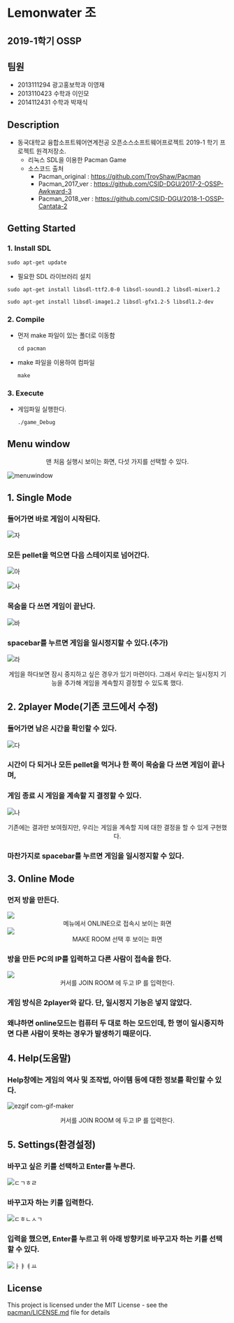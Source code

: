 # Lemonwater 조

## 2019-1학기 OSSP



## 팀원

- 2013111294 광고홍보학과 이영재
- 2013110423 수학과 이인모
- 2014112431 수학과 박재식



## Description

* 동국대학교 융합소프트웨어연계전공 오픈소스소프트웨어프로젝트 2019-1 학기 프로젝트 원격저장소.
  * 리눅스 SDL을 이용한 Pacman Game
  * 소스코드 출처
    * Pacman_original  : <https://github.com/TroyShaw/Pacman>  
    * Pacman_2017_ver : https://github.com/CSID-DGU/2017-2-OSSP-Awkward-3
    * Pacman_2018_ver : https://github.com/CSID-DGU/2018-1-OSSP-Cantata-2
    


## Getting Started

### 1. Install SDL

```
sudo apt-get update
```

* 필요한 SDL 라이브러리 설치

```
sudo apt-get install libsdl-ttf2.0-0 libsdl-sound1.2 libsdl-mixer1.2
```

```
sudo apt-get install libsdl-image1.2 libsdl-gfx1.2-5 libsdl1.2-dev
```

### 2. Compile

* 먼저 make 파일이 있는 폴더로 이동함
  ```ㅁㄴㅇㅁㅇ 
  cd pacman
  ```

* make 파일을 이용하여 컴파일

  ```
  make
  ```

### 3. Execute

* 게임파일 실행한다.

  ````
  ./game_Debug
  ````

## Menu window

<center>맨 처음 실행시 보이는 화면, 다섯 가지를 선택할 수 있다.</center>

![menuwindow](https://user-images.githubusercontent.com/46588549/59299598-fea33480-8cc7-11e9-8e6f-27c09e563d64.png)

## 1. Single Mode

### 들어가면 바로 게임이 시작된다.

![자](https://user-images.githubusercontent.com/46588549/59303407-1f23bc80-8cd1-11e9-83d4-c5613f621716.png)

### 모든 pellet을 먹으면 다음 스테이지로 넘어간다.

![아](https://user-images.githubusercontent.com/46588549/59303416-20ed8000-8cd1-11e9-9e70-cd572c62b24f.png)

![사](https://user-images.githubusercontent.com/46588549/59303414-20ed8000-8cd1-11e9-8e37-aca6ee1da330.png)

### 목숨을 다 쓰면 게임이 끝난다.

![바](https://user-images.githubusercontent.com/46588549/59303413-2054e980-8cd1-11e9-9a8c-6937ccbd142e.png)

### spacebar를 누르면 게임을 일시정지할 수 있다.(추가)

![라](https://user-images.githubusercontent.com/46588549/59303411-2054e980-8cd1-11e9-863c-d739d48ebca8.png)
<center>게임을 하다보면 잠시 중지하고 싶은 경우가 있기 마련이다. 그래서 우리는 일시정지 기능을 추가해 게임을 계속할지 결정할 수 있도록 했다.</center>

## 2. 2player Mode(기존 코드에서 수정)

### 들어가면 남은 시간을 확인할 수 있다.

![다](https://user-images.githubusercontent.com/46588549/59303410-1fbc5300-8cd1-11e9-8fa7-fe42ba136d77.png)

### 시간이 다 되거나 모든 pellet을 먹거나 한 쪽이 목숨을 다 쓰면 게임이 끝나며,

### 게임 종료 시 게임을 계속할 지 결정할 수 있다.

![나](https://user-images.githubusercontent.com/46588549/59303409-1fbc5300-8cd1-11e9-9f86-4a7b6faa2796.png)

<center>기존에는 결과만 보여줬지만, 우리는 게임을 계속할 지에 대한 결정을 할 수 있게 구현했다.</center>

### 마찬가지로 spacebar를 누르면 게임을 일시정지할 수 있다.

## 3. Online Mode

### 먼저 방을 만든다.

<img src="https://i.imgur.com/KIFCRXe.png">

<center>메뉴에서 ONLINE으로 접속시 보이는 화면</center>

<img src="https://i.imgur.com/q6efYLy.png">

<center>MAKE ROOM 선택 후 보이는 화면</center>

### 방을 만든 PC의 IP를 입력하고 다른 사람이 접속을 한다.

<img src="https://i.imgur.com/P9jAkpH.png">

<center>커서를 JOIN ROOM 에 두고 IP 를 입력한다. </center>

### 게임 방식은 2player와 같다. 단, 일시정지 기능은 넣지 않았다.

### 왜냐하면 online모드는 컴퓨터 두 대로 하는 모드인데, 한 명이 일시중지하면 다른 사람이 못하는 경우가 발생하기 때문이다.

## 4. Help(도움말)

### Help창에는 게임의 역사 및 조작법, 아이템 등에 대한 정보를 확인할 수 있다.

![ezgif com-gif-maker](https://user-images.githubusercontent.com/46588549/59305520-5dbb7600-8cd5-11e9-805e-02f2c6efaf15.gif)

<center>커서를 JOIN ROOM 에 두고 IP 를 입력한다. </center>

## 5. Settings(환경설정)

### 바꾸고 싶은 키를 선택하고 Enter를 누른다. </center>

![ㄷㄱㅎㄹ](https://user-images.githubusercontent.com/46588549/59302901-fe0e9c00-8ccf-11e9-98d4-697374f05d00.png)

### 바꾸고자 하는 키를 입력한다. </center>

![ㄷㅎㄴㅅㄱ](https://user-images.githubusercontent.com/46588549/59302916-05ce4080-8cd0-11e9-897a-18de42c634f8.png)

### 입력을 했으면, Enter를 누르고 위 아래 방향키로 바꾸고자 하는 키를 선택할 수 있다. </center>

![ㅏㅑㅕㅛ](https://user-images.githubusercontent.com/46588549/59302931-0cf54e80-8cd0-11e9-9a78-805a9324a8f6.png)

## License

This project is licensed under the MIT License - see the [pacman/LICENSE.md](/pacman/LICENSE) file for details
